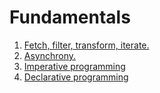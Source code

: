# Fundamentals
1. [Fetch, filter, transform, iterate.](fetch_filter_transform_iterate.md)
1. [Asynchrony.](asynchrony.md)
1. [Imperative programming](imperative.md)
1. [Declarative programming](declarative.md)
